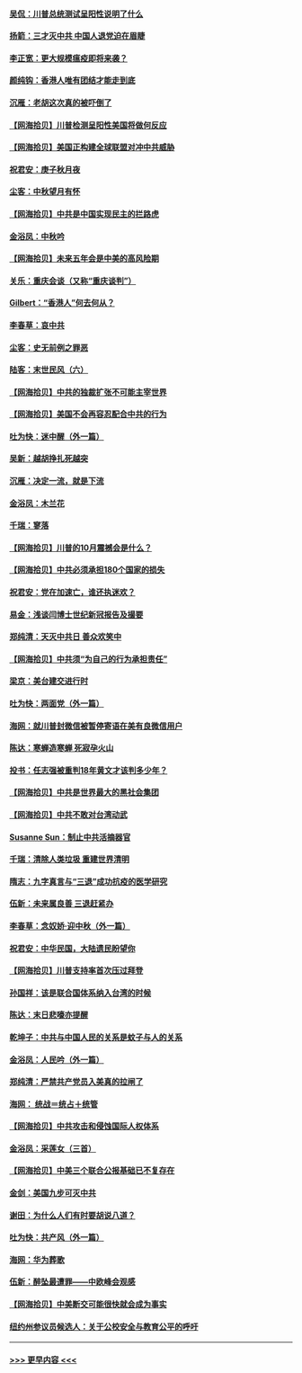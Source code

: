 #### [吴侃：川普总统测试呈阳性说明了什么](../pages/nsc993/n12451869.md?t=10050251) 
#### [扬箭：三才灭中共 中国人退党迫在眉睫](../pages/nsc993/n12451842.md?t=10050251) 
#### [李正宽：更大规模瘟疫即将来袭？](../pages/nsc993/n12451455.md?t=10050251) 
#### [颜纯钩：香港人唯有团结才能走到底](../pages/nsc993/n12450870.md?t=10050251) 
#### [沉雁：老胡这次真的被吓倒了](../pages/nsc993/n12449796.md?t=10050251) 
#### [【网海拾贝】川普检测呈阳性美国将做何反应](../pages/nsc993/n12449042.md?t=10050251) 
#### [【网海拾贝】美国正构建全球联盟对冲中共威胁](../pages/nsc993/n12446580.md?t=10050251) 
#### [祝君安：庚子秋月夜](../pages/nsc993/n12445870.md?t=10050251) 
#### [尘客：中秋望月有怀](../pages/nsc993/n12444632.md?t=10050251) 
#### [【网海拾贝】中共是中国实现民主的拦路虎](../pages/nsc993/n12443573.md?t=10050251) 
#### [金浴凤：中秋吟](../pages/nsc993/n12441773.md?t=10050251) 
#### [【网海拾贝】未来五年会是中美的高风险期](../pages/nsc993/n12440760.md?t=10050251) 
#### [关乐：重庆会谈（又称“重庆谈判”）](../pages/nsc993/n12437525.md?t=10050251) 
#### [Gilbert：“香港人”何去何从？](../pages/nsc993/n12435894.md?t=10050251) 
#### [李春草：哀中共](../pages/nsc993/n12435874.md?t=10050251) 
#### [尘客：史无前例之罪恶](../pages/nsc993/n12435762.md?t=10050251) 
#### [陆客：末世民风（六）](../pages/nsc993/n12435354.md?t=10050251) 
#### [【网海拾贝】中共的独裁扩张不可能主宰世界](../pages/nsc993/n12435151.md?t=10050251) 
#### [【网海拾贝】美国不会再容忍配合中共的行为](../pages/nsc993/n12433808.md?t=10050251) 
#### [吐为快：迷中醒（外一篇）](../pages/nsc993/n12433585.md?t=10050251) 
#### [吴新：越胡挣扎死越突](../pages/nsc993/n12433562.md?t=10050251) 
#### [沉雁：决定一流，就是下流](../pages/nsc993/n12432128.md?t=10050251) 
#### [金浴凤：木兰花](../pages/nsc993/n12432124.md?t=10050251) 
#### [千瑞：寥落](../pages/nsc993/n12432071.md?t=10050251) 
#### [【网海拾贝】川普的10月震撼会是什么？](../pages/nsc993/n12431624.md?t=10050251) 
#### [【网海拾贝】中共必须承担180个国家的损失](../pages/nsc993/n12428893.md?t=10050251) 
#### [祝君安：党在加速亡，谁还执迷欢？](../pages/nsc993/n12428652.md?t=10050251) 
#### [易金：浅谈闫博士世纪新冠报告及撮要](../pages/nsc993/n12426822.md?t=10050251) 
#### [郑纯清：天灭中共日 善众欢笑中](../pages/nsc993/n12426784.md?t=10050251) 
#### [【网海拾贝】中共须“为自己的行为承担责任”](../pages/nsc993/n12426067.md?t=10050251) 
#### [梁京：美台建交进行时](../pages/nsc993/n12424066.md?t=10050251) 
#### [吐为快：两面党（外一篇）](../pages/nsc993/n12424043.md?t=10050251) 
#### [海网：就川普封微信被暂停寄语在美有良微信用户](../pages/nsc993/n12424021.md?t=10050251) 
#### [陈达：寒蝉造寒蝉 死寂孕火山](../pages/nsc993/n12423958.md?t=10050251) 
#### [投书：任志强被重判18年黄文才该判多少年？](../pages/nsc993/n12423672.md?t=10050251) 
#### [【网海拾贝】中共是世界最大的黑社会集团](../pages/nsc993/n12423543.md?t=10050251) 
#### [【网海拾贝】中共不敢对台湾动武](../pages/nsc993/n12421418.md?t=10050251) 
#### [Susanne Sun：制止中共活摘器官](../pages/nsc993/n12419654.md?t=10050251) 
#### [千瑞：清除人类垃圾 重建世界清明](../pages/nsc993/n12419414.md?t=10050251) 
#### [隋志：九字真言与“三退”成功抗疫的医学研究](../pages/nsc993/n12419248.md?t=10050251) 
#### [伍新：未来属良善 三退赶紧办](../pages/nsc993/n12418496.md?t=10050251) 
#### [李春草：念奴娇·迎中秋（外一篇）](../pages/nsc993/n12418465.md?t=10050251) 
#### [祝君安：中华民国，大陆遗民盼望你](../pages/nsc993/n12418089.md?t=10050251) 
#### [【网海拾贝】川普支持率首次压过拜登](../pages/nsc993/n12418050.md?t=10050251) 
#### [孙国祥：该是联合国体系纳入台湾的时候](../pages/nsc993/n12417369.md?t=10050251) 
#### [陈达：末日悲嚎亦提醒](../pages/nsc993/n12416736.md?t=10050251) 
#### [乾坤子：中共与中国人民的关系是蚊子与人的关系](../pages/nsc993/n12416632.md?t=10050251) 
#### [金浴凤：人民吟（外一篇）](../pages/nsc993/n12416567.md?t=10050251) 
#### [郑纯清：严禁共产党员入美真的拉闸了](../pages/nsc993/n12416550.md?t=10050251) 
#### [海网： 统战＝统占＋统管](../pages/nsc993/n12416404.md?t=10050251) 
#### [【网海拾贝】中共攻击和侵蚀国际人权体系](../pages/nsc993/n12416250.md?t=10050251) 
#### [金浴凤：采莲女（三首）](../pages/nsc993/n12415517.md?t=10050251) 
#### [【网海拾贝】中美三个联合公报基础已不复存在](../pages/nsc993/n12415054.md?t=10050251) 
#### [金剑：美国九步可灭中共](../pages/nsc993/n12413183.md?t=10050251) 
#### [谢田：为什么人们有时要胡说八道？](../pages/nsc993/n12411861.md?t=10050251) 
#### [吐为快：共产风（外一篇）](../pages/nsc993/n12411761.md?t=10050251) 
#### [海网：华为葬歌](../pages/nsc993/n12410381.md?t=10050251) 
#### [伍新：醉坠最遭罪——中欧峰会观感](../pages/nsc993/n12410364.md?t=10050251) 
#### [【网海拾贝】中美断交可能很快就会成为事实](../pages/nsc993/n12409495.md?t=10050251) 
#### [纽约州参议员候选人：关于公校安全与教育公平的呼吁](../pages/nsc993/n12409228.md?t=10050251) 

----
#### [ >>> 更早内容 <<< ](../indexes/nsc993-earlier.md)
